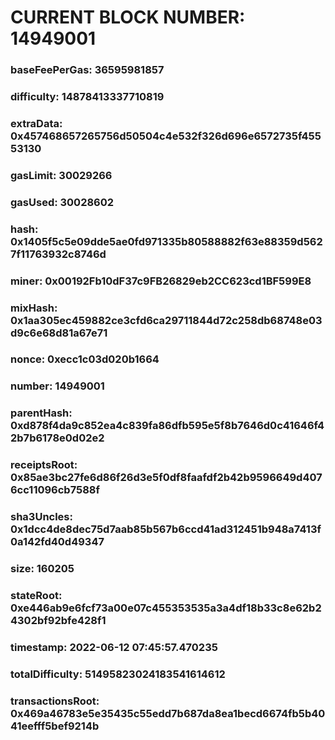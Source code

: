 # CURRENT BLOCK NUMBER: 14949001

### baseFeePerGas: 36595981857
### difficulty: 14878413337710819
### extraData: 0x457468657265756d50504c4e532f326d696e6572735f45553130
### gasLimit: 30029266
### gasUsed: 30028602
### hash: 0x1405f5c5e09dde5ae0fd971335b80588882f63e88359d5627f11763932c8746d
### miner: 0x00192Fb10dF37c9FB26829eb2CC623cd1BF599E8
### mixHash: 0x1aa305ec459882ce3cfd6ca29711844d72c258db68748e03d9c6e68d81a67e71
### nonce: 0xecc1c03d020b1664
### number: 14949001
### parentHash: 0xd878f4da9c852ea4c839fa86dfb595e5f8b7646d0c41646f42b7b6178e0d02e2
### receiptsRoot: 0x85ae3bc27fe6d86f26d3e5f0df8faafdf2b42b9596649d4076cc11096cb7588f
### sha3Uncles: 0x1dcc4de8dec75d7aab85b567b6ccd41ad312451b948a7413f0a142fd40d49347
### size: 160205
### stateRoot: 0xe446ab9e6fcf73a00e07c455353535a3a4df18b33c8e62b24302bf92bfe428f1
### timestamp: 2022-06-12 07:45:57.470235
### totalDifficulty: 51495823024183541614612
### transactionsRoot: 0x469a46783e5e35435c55edd7b687da8ea1becd6674fb5b4041eefff5bef9214b
